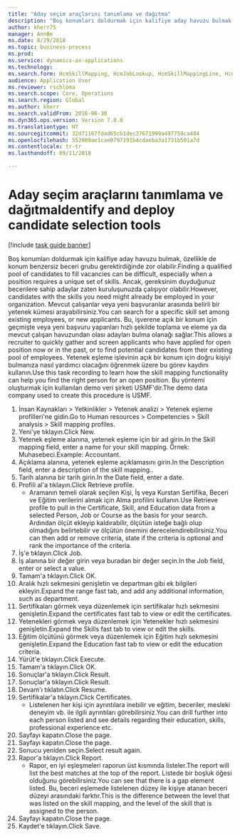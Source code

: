 ```yaml
--- 
title: "Aday seçim araçlarını tanımlama ve dağıtma"
description: "Boş konumları doldurmak için kalifiye aday havuzu bulmak, özellikle de konum benzersiz beceri grubu gerektirdiğinde zor olabilir."
author: kherr75
manager: AnnBe
ms.date: 8/29/2018
ms.topic: business-process
ms.prod: 
ms.service: dynamics-ax-applications
ms.technology: 
ms.search.form: HcmSkillMapping, HcmJobLookup, HcmSkillMappingLine, HcmPersonCertificate, CCHTMLPrintPreview
audience: Application User
ms.reviewer: rschloma
ms.search.scope: Core, Operations
ms.search.region: Global
ms.author: kherr
ms.search.validFrom: 2016-06-30
ms.dyn365.ops.version: Version 7.0.0
ms.translationtype: HT
ms.sourcegitcommit: 32d71167fdad65cb1dec37671999a497759ca484
ms.openlocfilehash: 552009ae1cae0797191b4cdaeba3a1731b501a7d
ms.contentlocale: tr-tr
ms.lasthandoff: 09/11/2018

---
```

# <a name="identify-and-deploy-candidate-selection-tools"></a><span data-ttu-id="4101e-103">Aday seçim araçlarını tanımlama ve dağıtma</span><span class="sxs-lookup"><span data-stu-id="4101e-103">Identify and deploy candidate selection tools</span></span>

[!include [task guide banner](../../includes/task-guide-banner.md)]

<span data-ttu-id="4101e-104">Boş konumları doldurmak için kalifiye aday havuzu bulmak, özellikle de konum benzersiz beceri grubu gerektirdiğinde zor olabilir.</span><span class="sxs-lookup"><span data-stu-id="4101e-104">Finding a qualified pool of candidates to fill vacancies can be difficult, especially when a position requires a unique set of skills.</span></span>  <span data-ttu-id="4101e-105">Ancak, gereksinim duyduğunuz becerilere sahip adaylar zaten kuruluşunuzda çalışıyor olabilir.</span><span class="sxs-lookup"><span data-stu-id="4101e-105">However, candidates with the skills you need might already be employed in your organization.</span></span> <span data-ttu-id="4101e-106">Mevcut çalışanlar veya yeni başvuranlar arasında belirli bir yetenek kümesi arayabilirsiniz.</span><span class="sxs-lookup"><span data-stu-id="4101e-106">You can search for a specific skill set among existing employees, or new applicants.</span></span> <span data-ttu-id="4101e-107">Bu, işverene açık bir konum için geçmişte veya yeni başvuru yapanları hızlı şekilde toplama ve eleme ya da mevcut çalışan havuzundan olası adayları bulma olanağı sağlar.</span><span class="sxs-lookup"><span data-stu-id="4101e-107">This allows a recruiter to quickly gather and screen applicants who have applied for open position now or in the past, or to find potential candidates from their existing pool of employees.</span></span> <span data-ttu-id="4101e-108">Yetenek eşleme işlevinin açık bir konum için doğru kişiyi bulmanıza nasıl yardımcı olacağını öğrenmek üzere bu görev kaydını kullanın.</span><span class="sxs-lookup"><span data-stu-id="4101e-108">Use this task recording to learn how the skill mapping functionality can help you find the right person for an open position.</span></span> <span data-ttu-id="4101e-109">Bu yöntemi oluşturmak için kullanılan demo veri şirketi USMF'dir.</span><span class="sxs-lookup"><span data-stu-id="4101e-109">The demo data company used to create this procedure is USMF.</span></span>

1. <span data-ttu-id="4101e-110">İnsan Kaynakları > Yetkinlikler > Yetenek analizi > Yetenek eşleme profilleri'ne gidin.</span><span class="sxs-lookup"><span data-stu-id="4101e-110">Go to Human resources > Competencies > Skill analysis > Skill mapping profiles.</span></span>
2. <span data-ttu-id="4101e-111">Yeni'ye tıklayın.</span><span class="sxs-lookup"><span data-stu-id="4101e-111">Click New.</span></span>
3. <span data-ttu-id="4101e-112">Yetenek eşleme alanına, yetenek eşleme için bir ad girin.</span><span class="sxs-lookup"><span data-stu-id="4101e-112">In the Skill mapping field, enter a name for your skill mapping.</span></span>  <span data-ttu-id="4101e-113">Örnek: Muhasebeci.</span><span class="sxs-lookup"><span data-stu-id="4101e-113">Example: Accountant.</span></span>
4. <span data-ttu-id="4101e-114">Açıklama alanına, yetenek eşleme açıklamasını girin.</span><span class="sxs-lookup"><span data-stu-id="4101e-114">In the Description field, enter a description of the skill mapping..</span></span>
5. <span data-ttu-id="4101e-115">Tarih alanına bir tarih girin.</span><span class="sxs-lookup"><span data-stu-id="4101e-115">In the Date field, enter a date.</span></span>
6. <span data-ttu-id="4101e-116">Profili al'a tıklayın.</span><span class="sxs-lookup"><span data-stu-id="4101e-116">Click Retrieve profile.</span></span>
    * <span data-ttu-id="4101e-117">Aramanın temeli olarak seçilen Kişi, İş veya Kurstan Sertifika, Beceri ve Eğitim verilerini almak için Alma profilini kullanın.</span><span class="sxs-lookup"><span data-stu-id="4101e-117">Use Retrieve profile to pull in the Certificate, Skill, and Education data from a selected Person, Job or Course as the basis for your search.</span></span>   <span data-ttu-id="4101e-118">Ardından ölçüt ekleyip kaldırabilir, ölçütün isteğe bağlı olup olmadığını belirtebilir ve ölçütün önemini derecelendirebilirsiniz.</span><span class="sxs-lookup"><span data-stu-id="4101e-118">You can then add or remove criteria, state if the criteria is optional and rank the importance of the criteria.</span></span>  
7. <span data-ttu-id="4101e-119">İş'e tıklayın.</span><span class="sxs-lookup"><span data-stu-id="4101e-119">Click Job.</span></span>
8. <span data-ttu-id="4101e-120">İş alanına bir değer girin veya buradan bir değer seçin.</span><span class="sxs-lookup"><span data-stu-id="4101e-120">In the Job field, enter or select a value.</span></span>
9. <span data-ttu-id="4101e-121">Tamam'a tıklayın.</span><span class="sxs-lookup"><span data-stu-id="4101e-121">Click OK.</span></span>
10. <span data-ttu-id="4101e-122">Aralık hızlı sekmesini genişletin ve departman gibi ek bilgileri ekleyin.</span><span class="sxs-lookup"><span data-stu-id="4101e-122">Expand the range fast tab, and add any additional information, such as department.</span></span>
11. <span data-ttu-id="4101e-123">Sertifikaları görmek veya düzenlemek için sertifikalar hızlı sekmesini genişletin.</span><span class="sxs-lookup"><span data-stu-id="4101e-123">Expand the certificates fast tab to view or edit the certificates.</span></span>
12. <span data-ttu-id="4101e-124">Yetenekleri görmek veya düzenlemek için Yetenekler hızlı sekmesini genişletin.</span><span class="sxs-lookup"><span data-stu-id="4101e-124">Expand the Skills fast tab to view or edit the skills.</span></span>
13. <span data-ttu-id="4101e-125">Eğitim ölçütünü görmek veya düzenlemek için Eğitim hızlı sekmesini genişletin.</span><span class="sxs-lookup"><span data-stu-id="4101e-125">Expand the Education fast tab to view or edit the education criteria.</span></span>
14. <span data-ttu-id="4101e-126">Yürüt'e tıklayın.</span><span class="sxs-lookup"><span data-stu-id="4101e-126">Click Execute.</span></span>
15. <span data-ttu-id="4101e-127">Tamam'a tıklayın.</span><span class="sxs-lookup"><span data-stu-id="4101e-127">Click OK.</span></span>
16. <span data-ttu-id="4101e-128">Sonuçlar'a tıklayın.</span><span class="sxs-lookup"><span data-stu-id="4101e-128">Click Result.</span></span>
17. <span data-ttu-id="4101e-129">Sonuçlar'a tıklayın.</span><span class="sxs-lookup"><span data-stu-id="4101e-129">Click Result.</span></span>
18. <span data-ttu-id="4101e-130">Devam'ı tıklatın.</span><span class="sxs-lookup"><span data-stu-id="4101e-130">Click Resume.</span></span>
19. <span data-ttu-id="4101e-131">Sertifikalar'a tıklayın.</span><span class="sxs-lookup"><span data-stu-id="4101e-131">Click Certificates.</span></span>
    * <span data-ttu-id="4101e-132">Listelenen her kişi için ayrıntılara inebilir ve eğitim, beceriler, mesleki deneyim vb. ile ilgili ayrıntıları görebilirsiniz.</span><span class="sxs-lookup"><span data-stu-id="4101e-132">You can drill further into each person listed and see details regarding their education, skills, professional experience etc.</span></span>  
20. <span data-ttu-id="4101e-133">Sayfayı kapatın.</span><span class="sxs-lookup"><span data-stu-id="4101e-133">Close the page.</span></span>
21. <span data-ttu-id="4101e-134">Sayfayı kapatın.</span><span class="sxs-lookup"><span data-stu-id="4101e-134">Close the page.</span></span>
22. <span data-ttu-id="4101e-135">Sonucu yeniden seçin.</span><span class="sxs-lookup"><span data-stu-id="4101e-135">Select result again.</span></span>
23. <span data-ttu-id="4101e-136">Rapor'a tıklayın.</span><span class="sxs-lookup"><span data-stu-id="4101e-136">Click Report.</span></span>
    * <span data-ttu-id="4101e-137">Rapor, en iyi eşleşmeleri raporun üst kısmında listeler.</span><span class="sxs-lookup"><span data-stu-id="4101e-137">The report will list the best matches at the top of the report.</span></span>  <span data-ttu-id="4101e-138">Listede bir boşluk öğesi olduğunu görebilirsiniz.</span><span class="sxs-lookup"><span data-stu-id="4101e-138">You can see that there is a gap element listed.</span></span>  <span data-ttu-id="4101e-139">Bu, beceri eşlemede listelenen düzey ile kişiye atanan beceri düzeyi arasındaki farktır.</span><span class="sxs-lookup"><span data-stu-id="4101e-139">This is the difference between the level that was listed on the skill mapping, and the level of the skill that is assigned to the person.</span></span>  
24. <span data-ttu-id="4101e-140">Sayfayı kapatın.</span><span class="sxs-lookup"><span data-stu-id="4101e-140">Close the page.</span></span>
25. <span data-ttu-id="4101e-141">Kaydet'e tıklayın.</span><span class="sxs-lookup"><span data-stu-id="4101e-141">Click Save.</span></span>


